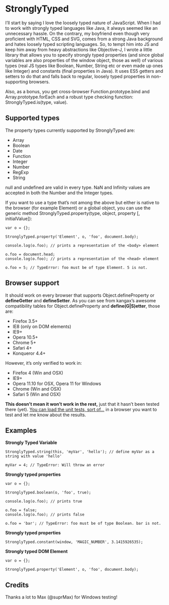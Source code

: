 # StronglyTyped

I’ll start by saying I love the loosely typed nature of JavaScript. When I had to work with strongly typed languages like Java, it always seemed like an unnecessary hassle. On the contrary, my boyfriend even though very proficient with HTML, CSS and SVG, comes from a strong Java background and hates loosely typed scripting languages. So, to tempt him into JS and keep him away from heavy abstractions like Objective-J, I wrote a little library that allows you to specify strongly typed properties (and since global variables are also properties of the window object, those as well) of various types (real JS types like Boolean, Number, String etc or even made up ones like Integer) and constants (final properties in Java). It uses ES5 getters and setters to do that and falls back to regular, loosely typed properties in non-supporting browsers.

Also, as a bonus, you get cross-browser Function.prototype.bind and Array.prototype.forEach and a robust type checking function: StronglyTyped.is(type, value).

## Supported types
The property types currently supported by StronglyTyped are:

* Array
* Boolean
* Date
* Function
* Integer
* Number
* RegExp
* String

null and undefined are valid in every type. NaN and Infinity values are accepted in both the Number and the Integer types.

If you want to use a type that’s not among the above but either is native to the browser (for example Element) or a global object, you can use the generic method StronglyTyped.property(type, object, property [, initialValue]):

    var o = {};
    
    StronglyTyped.property('Element', o, 'foo', document.body);
    
    console.log(o.foo); // prints a representation of the <body> element
    
    o.foo = document.head;
    console.log(o.foo); // prints a representation of the <head> element
    
    o.foo = 5; // TypeError: foo must be of type Element. 5 is not.
    
    
## Browser support

It should work on every browser that supports Object.defineProperty or __defineGetter__ and __defineSetter__. As you can see from kangax’s awesome compatibility tables for Object.defineProperty and __define(G|S)etter__, those are:

* Firefox 3.5+
* IE8 (only on DOM elements)
* IE9+
* Opera 10.5+
* Chrome 5+
* Safari 4+
* Konqueror 4.4+

However, it’s only verified to work in:

* Firefox 4 (Win and OSX)
* IE9+
* Opera 11.10 for OSX, Opera 11 for Windows
* Chrome (Win and OSX)
* Safari 5 (Win and OSX)

**This doesn’t mean it won’t work in the rest,** just that it hasn’t been tested there (yet). [You can load the unit tests, sort of...](http://leaverou.github.com/StronglyTyped/) in a browser you want to test and let me know about the results. 


## Examples

**Strongly Typed Variable**   
    
    StronglyTyped.string(this, 'myVar', 'hello'); // define myVar as a string with value 'hello'
    
    myVar = 4; // TypeError: Will throw an error   
  
  
**Strongly typed properties**   
    
    var o = {};
  
    StronglyTyped.boolean(o, 'foo', true);
    
    console.log(o.foo); // prints true
    
    o.foo = false;
    console.log(o.foo); // prints false
    
    o.foo = 'bar'; // TypeError: foo must be of type Boolean. bar is not.  
    
    
**Strongly typed properties** 
  
    StronglyTyped.constant(window, 'MAGIC_NUMBER', 3.1415926535);   
    
    
**Strongly typed DOM Element**

    var o = {};
    
    StronglyTyped.property('Element', o, 'foo', document.body);                           
    
    
## Credits
Thanks a lot to Max (@suprMax) for Windows testing! 